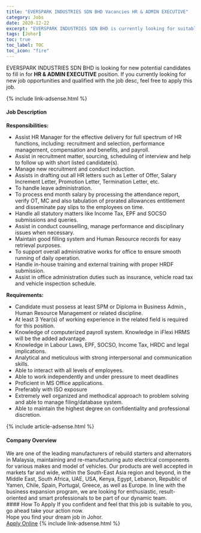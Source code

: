 ```yaml
---
title: "EVERSPARK INDUSTRIES SDN BHD Vacancies HR & ADMIN EXECUTIVE" 
category: Jobs 
date: 2020-12-22 
excerpt: "EVERSPARK INDUSTRIES SDN BHD is currently looking for suitable person to fill in the HR & ADMIN EXECUTIVE which positioned at Johor" 
tags: [Johor] 
toc: true 
toc_label: TOC 
toc_icon: "fire" 
--- 
```


<p>EVERSPARK INDUSTRIES SDN BHD is looking for new potential candidates to fill in for <b>HR & ADMIN EXECUTIVE</b> position. If you currently looking for new job opportunities and qualified with the job desc, feel free to apply this job.
</p>{% include link-adsense.html %} 
<div><div><div><h4>Job Description</h4></div></div><div><div><span><div><div><strong>Responsibilities:</strong></div><ul><li>Assist HR Manager for the effective delivery for full spectrum of HR functions, including: recruitment and selection, performance management, compensation and benefits, and payroll.</li><li>Assist in recruitment matter, sourcing, scheduling of interview and help to follow up with short listed candidate(s).</li><li>Manage new recruitment and conduct induction.</li><li>Assists in drafting out all HR letters such as Letter of Offer, Salary Increment Letter, Promotion Letter, Termination Letter, etc.</li><li>To handle leave administration.</li><li>To process end month salary by processing the attendance report, verify OT, MC and also tabulation of prorated allowances entitlement and disseminate pay slips to the employees on time.</li><li>Handle all statutory matters like Income Tax, EPF and SOCSO submissions and queries.</li><li>Assist in conduct counselling, manage performance and disciplinary issues when necessary.</li><li>Maintain good filling system and Human Resource records for easy retrieval purposes.</li><li>To support overall administrative works for office to ensure smooth running of daily operation.</li><li>Handle in-house training and external training with proper HRDF submission.</li><li>Assist in office administration duties such as insurance, vehicle road tax and vehicle inspection schedule.</li></ul><div><strong>Requirements:</strong></div><div><ul><li>Candidate must possess at least SPM or Diploma in Business Admin., Human Resource Management or related discipline.</li><li>At least 3 Year(s) of working experience in the related field is required for this position.</li><li>Knowledge of computerized payroll system. Knowledge in iFlexi HRMS will be the added advantage.</li><li>Knowledge in Labour Laws, EPF, SOCSO, Income Tax, HRDC and legal implications.</li><li>Analytical and meticulous with strong interpersonal and communication skills.</li><li>Able to interact with all levels of employees.</li><li>Able to work independently and under pressure to meet deadlines</li><li>Proficient in MS Office applications.</li><li>Preferably with ISO exposure</li><li>Extremely well organized and methodical approach to problem solving and able to manage filing/database system.</li><li>Able to maintain the highest degree on confidentiality and professional discretion.</li></ul></div></div></span></div></div></div> 
{% include article-adsense.html %} 
<div><div><div><h4>Company Overview</h4></div></div><div><div><span><div><div>We are one of the leading manufacturers of rebuild starters and alternators in Malaysia, maintaining and re-manufacturing auto electrical components for various makes and model of vehicles. Our products are well accepted in markets far and wide, within the South-East Asia region and beyond, in the Middle East, South Africa, UAE, USA, Kenya, Egypt, Lebanon, Republic of Yamen, Chile, Spain, Portugal, Greece, as well as Europe. In line with the business expansion program, we are looking for enthusiastic, result-oriented and smart professionals to be part of our dynamic team.</div></div></span></div></div></div> 
#### How To Apply 
If you confident and feel that this job is suitable to you, go ahead take your action now. <br/> 
Hope you find your dream job in Johor. <br/> 
<a href="https://www.jobstreet.com.my/en/job/hr-admin-executive-4447989?jobId=jobstreet-my-job-4447989&sectionRank=8&token=0~724d2ce7-b8b0-42c5-8fe2-674249136646&fr=SRP%20View%20In%20New%20Ta" class="btn btn--info" target="_blank" rel="nofollow noopenner">Apply Online</a> 
{% include link-adsense.html %} 